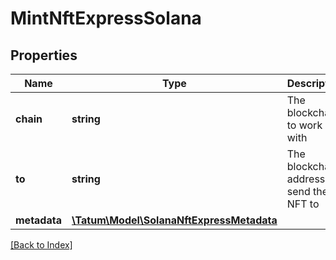 # MintNftExpressSolana

## Properties

Name | Type | Description | Notes
------------ | ------------- | ------------- | -------------
**chain** | **string** | The blockchain to work with |
**to** | **string** | The blockchain address to send the NFT to |
**metadata** | [**\Tatum\Model\SolanaNftExpressMetadata**](SolanaNftExpressMetadata.md) |  |

[[Back to Index]](../index.md)
